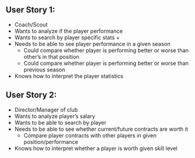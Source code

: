## User Story 1: 
*	Coach/Scout
*	Wants to analyze if the player performance
*	Wants to search by player specific stats
    + 
*	Needs to be able to see player performance in a given season
    +	Could compare whether player is performing better or worse than other’s in that position
    +	Could compare whether player is performing better or worse than previous season
*	Knows how to interpret the player statistics 


## User Story 2:
*	Director/Manager of club
*	Wants to analyze player’s salary
*	Wants to be able to search by player
*	Needs to be able to see whether current/future contracts are worth it
    +	Compare player contracts with other players in given position/performance
*	Knows how to interpret whether a player is worth given skill level